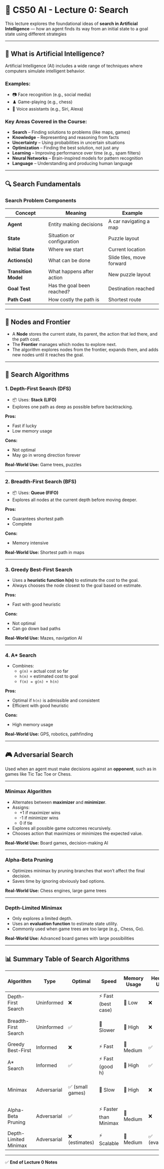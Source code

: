 # 🧠 CS50 AI - Lecture 0: Search

This lecture explores the foundational ideas of **search in Artificial Intelligence** — how an agent finds its way from an initial state to a goal state using different strategies

---

## 📌 What is Artificial Intelligence?

Artificial Intelligence (AI) includes a wide range of techniques where computers simulate intelligent behavior.

### Examples:
- 📷 Face recognition (e.g., social media)
- ♟️ Game-playing (e.g., chess)
- 🎤 Voice assistants (e.g., Siri, Alexa)

### Key Areas Covered in the Course:
- **Search** – Finding solutions to problems (like maps, games)
- **Knowledge** – Representing and reasoning from facts
- **Uncertainty** – Using probabilities in uncertain situations
- **Optimization** – Finding the best solution, not just any
- **Learning** – Improving performance over time (e.g., spam filters)
- **Neural Networks** – Brain-inspired models for pattern recognition
- **Language** – Understanding and producing human language

---

## 🔍 Search Fundamentals

### Search Problem Components

| Concept            | Meaning                            | Example                         |
|--------------------|------------------------------------|----------------------------------|
| **Agent**          | Entity making decisions            | A car navigating a map           |
| **State**          | Situation or configuration         | Puzzle layout                    |
| **Initial State**  | Where we start                     | Current location                 |
| **Actions(s)**     | What can be done                   | Slide tiles, move forward        |
| **Transition Model** | What happens after action        | New puzzle layout                |
| **Goal Test**      | Has the goal been reached?         | Destination reached              |
| **Path Cost**      | How costly the path is             | Shortest route                   |

---

## 🧱 Nodes and Frontier

- A **Node** stores the current state, its parent, the action that led there, and the path cost.
- The **Frontier** manages which nodes to explore next.
- The algorithm explores nodes from the frontier, expands them, and adds new nodes until it reaches the goal.

---

## 🔄 Search Algorithms

### 1. Depth-First Search (DFS)
- 📦 Uses: **Stack (LIFO)**
- Explores one path as deep as possible before backtracking.

**Pros:**
- Fast if lucky
- Low memory usage

**Cons:**
- Not optimal
- May go in wrong direction forever

**Real-World Use:** Game trees, puzzles

---

### 2. Breadth-First Search (BFS)
- 📦 Uses: **Queue (FIFO)**
- Explores all nodes at the current depth before moving deeper.

**Pros:**
- Guarantees shortest path
- Complete

**Cons:**
- Memory intensive

**Real-World Use:** Shortest path in maps

---

### 3. Greedy Best-First Search
- Uses a **heuristic function h(n)** to estimate the cost to the goal.
- Always chooses the node closest to the goal based on estimate.

**Pros:**
- Fast with good heuristic

**Cons:**
- Not optimal
- Can go down bad paths

**Real-World Use:** Mazes, navigation AI

---

### 4. A* Search
- Combines:
  - `g(n)` = actual cost so far
  - `h(n)` = estimated cost to goal
  - `f(n) = g(n) + h(n)`

**Pros:**
- Optimal if `h(n)` is admissible and consistent
- Efficient with good heuristic

**Cons:**
- High memory usage

**Real-World Use:** GPS, robotics, pathfinding

---

## 🎮 Adversarial Search

Used when an agent must make decisions against an **opponent**, such as in games like Tic Tac Toe or Chess.

---

### Minimax Algorithm

- Alternates between **maximizer** and **minimizer**.
- Assigns:
  - +1 if maximizer wins
  - -1 if minimizer wins
  - 0 if tie
- Explores all possible game outcomes recursively.
- Chooses action that maximizes or minimizes the expected value.

**Real-World Use:** Board games, decision-making AI

---

### Alpha-Beta Pruning

- Optimizes minimax by pruning branches that won’t affect the final decision.
- Saves time by ignoring obviously bad options.

**Real-World Use:** Chess engines, large game trees

---

### Depth-Limited Minimax

- Only explores a limited depth.
- Uses an **evaluation function** to estimate state utility.
- Commonly used when game trees are too large (e.g., Chess, Go).

**Real-World Use:** Advanced board games with large possibilities

---

## 📊 Summary Table of Search Algorithms

| Algorithm               | Type         | Optimal | Speed               | Memory Usage | Heuristic Used     | Complete | Real-World Use                      |
|-------------------------|--------------|---------|---------------------|----------------|--------------------|----------|-------------------------------------|
| Depth-First Search      | Uninformed   | ❌      | ⚡ Fast (best case)  | 🧠 Low         | ❌                 | ❌       | Game trees, puzzles                 |
| Breadth-First Search    | Uninformed   | ✅      | 🐢 Slower            | 🧠 High        | ❌                 | ✅       | Maps, shortest path problems        |
| Greedy Best-First       | Informed     | ❌      | ⚡ Fast              | 🧠 Medium      | ✅                 | ❌       | Mazes, AI navigation                |
| A* Search               | Informed     | ✅      | ⚡ Fast (good h)     | 🧠 High        | ✅                 | ✅       | GPS, robotics, games                |
| Minimax                 | Adversarial  | ✅ (small games) | 🐌 Slow     | 🧠 High        | ❌                 | ✅       | Tic Tac Toe, board games            |
| Alpha-Beta Pruning      | Adversarial  | ✅      | ⚡ Faster than Minimax | 🧠 Medium   | ❌                 | ✅       | Chess, complex board games          |
| Depth-Limited Minimax   | Adversarial  | ❌ (estimates) | ⚡ Scalable     | 🧠 Medium      | ✅ (evaluation)    | ❌       | Chess, Go, Checkers                 |

---

✅ **End of Lecture 0 Notes**
